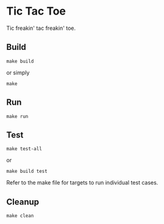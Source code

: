 # Tic Tac Toe
Tic freakin' tac freakin' toe.

## Build
```
make build
```
or simply
```
make
```

## Run
```
make run
```

## Test
```
make test-all
```
or
```
make build test
```

Refer to the make file for targets to run individual test cases.

## Cleanup
```
make clean
```
